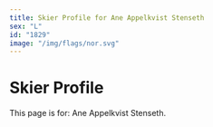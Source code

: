 ```yaml
---
title: Skier Profile for Ane Appelkvist Stenseth
sex: "L"
id: "1829"
image: "/img/flags/nor.svg" 
---
```


# Skier Profile

This page is for: Ane Appelkvist Stenseth.
    